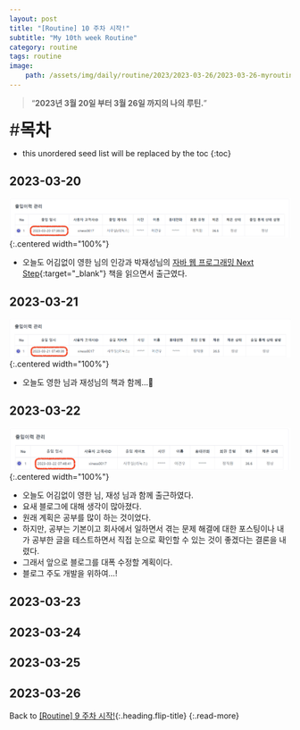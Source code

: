 ```yaml
---
layout: post
title: "[Routine] 10 주차 시작!"
subtitle: "My 10th week Routine"
category: routine
tags: routine
image:
    path: /assets/img/daily/routine/2023/2023-03-26/2023-03-26-myroutine-10th.png
---
```


> “**2023년 3월 20일 부터 3월 26일 까지의 나의 루틴.**”

<span style="font-size:30px;">\#**목차**</span>
* this unordered seed list will be replaced by the toc
{:toc}

## 2023-03-20
![2023-03-20](/assets/img/daily/routine/2023/2023-03-26/2023-03-20_myroutine.png){:.centered width="100%"}
- 오늘도 어김없이 영한 님의 인강과 박재성님의 [자바 웹 프로그래밍 Next Step](https://product.kyobobook.co.kr/detail/S000001624682){:target="_blank"} 책을 읽으면서 출근였다.

## 2023-03-21
![2023-03-21](/assets/img/daily/routine/2023/2023-03-26/2023-03-21_myroutine.png){:.centered width="100%"}
- 오늘도 영한 님과 재성님의 책과 함께...🤔

## 2023-03-22
![2023-03-22](/assets/img/daily/routine/2023/2023-03-26/2023-03-22_myroutine.png){:.centered width="100%"}
- 오늘도 어김없이 영한 님, 재성 님과 함께 출근하였다.
- 요새 블로그에 대해 생각이 많아졌다. 
- 원래 계획은 공부를 많이 하는 것이었다. 
- 하지만, 공부는 기본이고 회사에서 일하면서 겪는 문제 해결에 대한 포스팅이나 내가 공부한 글을 테스트하면서 직접 눈으로 확인할 수 있는 것이 좋겠다는 결론을 내렸다.
- 그래서 앞으로 블로그를 대폭 수정할 계획이다.
- 블로그 주도 개발을 위하여...!

## 2023-03-23
## 2023-03-24
## 2023-03-25
## 2023-03-26

[//]: # (## Reference)

[//]: # (- [이것이 자바다]&#40;https://www.youtube.com/watch?v=PqZ1imcTBpI&list=PLVsNizTWUw7EmX1Y-7tB2EmsK6nu6Q10q&#41;{:target="_blank"})

Back to [[Routine] 9 주차 시작!](./2023-03-19-week-9th.md){:.heading.flip-title}
{:.read-more}

[//]: # ()
[//]: # (Continue with [[Routine] 10 주차 시작!]&#40;./2023-03-20-week-10th.md&#41;{:.heading.flip-title})

[//]: # ({:.read-more})